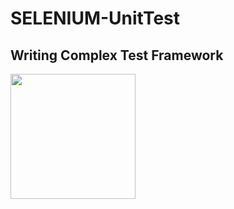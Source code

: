 # SELENIUM-UnitTest
## Writing Complex Test Framework

<img src="https://i.postimg.cc/251v7sWR/Screenshot-5.png" align="center" height="200">
